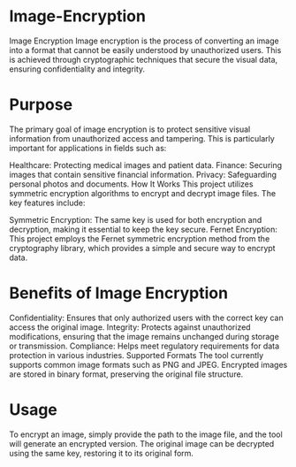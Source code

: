 # Image-Encryption

Image Encryption
Image encryption is the process of converting an image into a format that cannot be easily understood by unauthorized users. This is achieved through cryptographic techniques that secure the visual data, ensuring confidentiality and integrity.

# Purpose
The primary goal of image encryption is to protect sensitive visual information from unauthorized access and tampering. This is particularly important for applications in fields such as:

Healthcare: Protecting medical images and patient data.
Finance: Securing images that contain sensitive financial information.
Privacy: Safeguarding personal photos and documents.
How It Works
This project utilizes symmetric encryption algorithms to encrypt and decrypt image files. The key features include:

Symmetric Encryption: The same key is used for both encryption and decryption, making it essential to keep the key secure.
Fernet Encryption: This project employs the Fernet symmetric encryption method from the cryptography library, which provides a simple and secure way to encrypt data.

# Benefits of Image Encryption
Confidentiality: Ensures that only authorized users with the correct key can access the original image.
Integrity: Protects against unauthorized modifications, ensuring that the image remains unchanged during storage or transmission.
Compliance: Helps meet regulatory requirements for data protection in various industries.
Supported Formats
The tool currently supports common image formats such as PNG and JPEG. Encrypted images are stored in binary format, preserving the original file structure.

# Usage
To encrypt an image, simply provide the path to the image file, and the tool will generate an encrypted version. The original image can be decrypted using the same key, restoring it to its original form.

